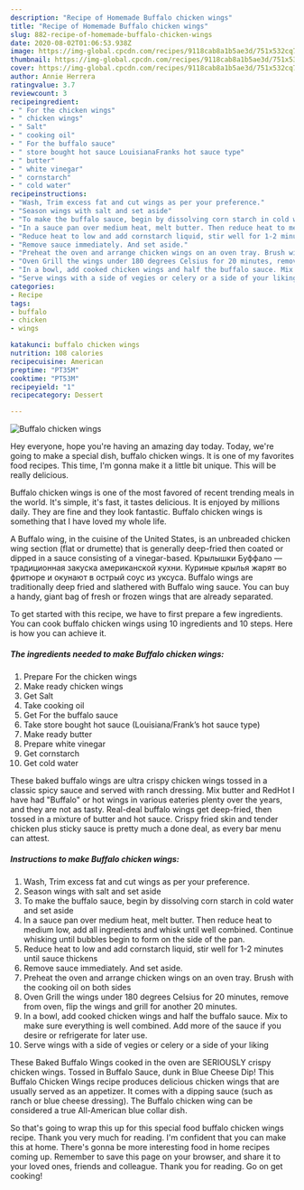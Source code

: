 ```yaml
---
description: "Recipe of Homemade Buffalo chicken wings"
title: "Recipe of Homemade Buffalo chicken wings"
slug: 882-recipe-of-homemade-buffalo-chicken-wings
date: 2020-08-02T01:06:53.938Z
image: https://img-global.cpcdn.com/recipes/9118cab8a1b5ae3d/751x532cq70/buffalo-chicken-wings-recipe-main-photo.jpg
thumbnail: https://img-global.cpcdn.com/recipes/9118cab8a1b5ae3d/751x532cq70/buffalo-chicken-wings-recipe-main-photo.jpg
cover: https://img-global.cpcdn.com/recipes/9118cab8a1b5ae3d/751x532cq70/buffalo-chicken-wings-recipe-main-photo.jpg
author: Annie Herrera
ratingvalue: 3.7
reviewcount: 3
recipeingredient:
- " For the chicken wings"
- " chicken wings"
- " Salt"
- " cooking oil"
- " For the buffalo sauce"
- " store bought hot sauce LouisianaFranks hot sauce type"
- " butter"
- " white vinegar"
- " cornstarch"
- " cold water"
recipeinstructions:
- "Wash, Trim excess fat and cut wings as per your preference."
- "Season wings with salt and set aside"
- "To make the buffalo sauce, begin by dissolving corn starch in cold water and set aside"
- "In a sauce pan over medium heat, melt butter. Then reduce heat to medium low, add all ingredients and whisk until well combined. Continue whisking until bubbles begin to form on the side of the pan."
- "Reduce heat to low and add cornstarch liquid, stir well for 1-2 minutes until sauce thickens"
- "Remove sauce immediately. And set aside."
- "Preheat the oven and arrange chicken wings on an oven tray. Brush with the cooking oil on both sides"
- "Oven Grill the wings under 180 degrees Celsius for 20 minutes, remove from oven, flip the wings and grill for another 20 minutes."
- "In a bowl, add cooked chicken wings and half the buffalo sauce. Mix to make sure everything is well combined. Add more of the sauce if you desire or refrigerate for later use."
- "Serve wings with a side of vegies or celery or a side of your liking"
categories:
- Recipe
tags:
- buffalo
- chicken
- wings

katakunci: buffalo chicken wings 
nutrition: 108 calories
recipecuisine: American
preptime: "PT35M"
cooktime: "PT53M"
recipeyield: "1"
recipecategory: Dessert

---
```



![Buffalo chicken wings](https://img-global.cpcdn.com/recipes/9118cab8a1b5ae3d/751x532cq70/buffalo-chicken-wings-recipe-main-photo.jpg)

Hey everyone, hope you're having an amazing day today. Today, we're going to make a special dish, buffalo chicken wings. It is one of my favorites food recipes. This time, I'm gonna make it a little bit unique. This will be really delicious.

Buffalo chicken wings is one of the most favored of recent trending meals in the world. It's simple, it's fast, it tastes delicious. It is enjoyed by millions daily. They are fine and they look fantastic. Buffalo chicken wings is something that I have loved my whole life.

A Buffalo wing, in the cuisine of the United States, is an unbreaded chicken wing section (flat or drumette) that is generally deep-fried then coated or dipped in a sauce consisting of a vinegar-based. Крылышки Буффало — традиционная закуска американской кухни. Куриные крылья жарят во фритюре и окунают в острый соус из уксуса. Buffalo wings are traditionally deep fried and slathered with Buffalo wing sauce. You can buy a handy, giant bag of fresh or frozen wings that are already separated.


To get started with this recipe, we have to first prepare a few ingredients. You can cook buffalo chicken wings using 10 ingredients and 10 steps. Here is how you can achieve it.

<!--inarticleads1-->

##### The ingredients needed to make Buffalo chicken wings:

1. Prepare  For the chicken wings
1. Make ready  chicken wings
1. Get  Salt
1. Take  cooking oil
1. Get  For the buffalo sauce
1. Take  store bought hot sauce (Louisiana/Frank’s hot sauce type)
1. Make ready  butter
1. Prepare  white vinegar
1. Get  cornstarch
1. Get  cold water


These baked buffalo wings are ultra crispy chicken wings tossed in a classic spicy sauce and served with ranch dressing. Mix butter and RedHot I have had &#34;Buffalo&#34; or hot wings in various eateries plenty over the years, and they are not as tasty. Real-deal buffalo wings get deep-fried, then tossed in a mixture of butter and hot sauce. Crispy fried skin and tender chicken plus sticky sauce is pretty much a done deal, as every bar menu can attest. 

<!--inarticleads2-->

##### Instructions to make Buffalo chicken wings:

1. Wash, Trim excess fat and cut wings as per your preference.
1. Season wings with salt and set aside
1. To make the buffalo sauce, begin by dissolving corn starch in cold water and set aside
1. In a sauce pan over medium heat, melt butter. Then reduce heat to medium low, add all ingredients and whisk until well combined. Continue whisking until bubbles begin to form on the side of the pan.
1. Reduce heat to low and add cornstarch liquid, stir well for 1-2 minutes until sauce thickens
1. Remove sauce immediately. And set aside.
1. Preheat the oven and arrange chicken wings on an oven tray. Brush with the cooking oil on both sides
1. Oven Grill the wings under 180 degrees Celsius for 20 minutes, remove from oven, flip the wings and grill for another 20 minutes.
1. In a bowl, add cooked chicken wings and half the buffalo sauce. Mix to make sure everything is well combined. Add more of the sauce if you desire or refrigerate for later use.
1. Serve wings with a side of vegies or celery or a side of your liking


These Baked Buffalo Wings cooked in the oven are SERIOUSLY crispy chicken wings. Tossed in Buffalo Sauce, dunk in Blue Cheese Dip! This Buffalo Chicken Wings recipe produces delicious chicken wings that are usually served as an appetizer. It comes with a dipping sauce (such as ranch or blue cheese dressing). The Buffalo chicken wing can be considered a true All-American blue collar dish. 

So that's going to wrap this up for this special food buffalo chicken wings recipe. Thank you very much for reading. I'm confident that you can make this at home. There's gonna be more interesting food in home recipes coming up. Remember to save this page on your browser, and share it to your loved ones, friends and colleague. Thank you for reading. Go on get cooking!
